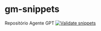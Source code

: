# gm-snippets
Repositório Agente GPT
[![Validate snippets](https://github.com/DarkSehna/gm-snippets/actions/workflows/validate.yml/badge.svg)](https://github.com/DarkSehna/gm-snippets/actions/workflows/validate.yml)
